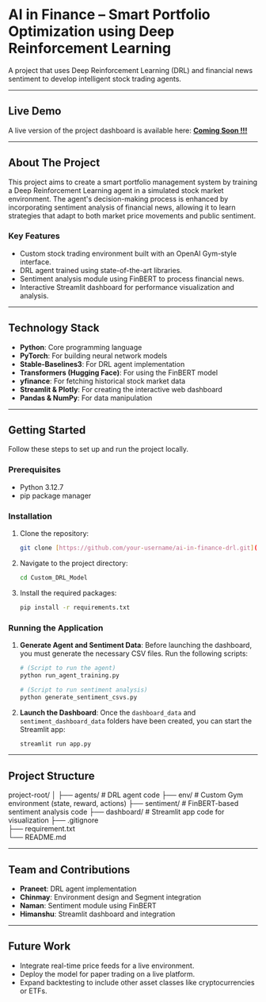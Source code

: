# AI in Finance – Smart Portfolio Optimization using Deep Reinforcement Learning

A project that uses Deep Reinforcement Learning (DRL) and financial news sentiment to develop intelligent stock trading agents.

---
## Live Demo

A live version of the project dashboard is available here:
**[Coming Soon !!!](https://your-streamlit-app-link.com)**

---
## About The Project

This project aims to create a smart portfolio management system by training a Deep Reinforcement Learning agent in a simulated stock market environment. The agent's decision-making process is enhanced by incorporating sentiment analysis of financial news, allowing it to learn strategies that adapt to both market price movements and public sentiment.

### Key Features
* Custom stock trading environment built with an OpenAI Gym-style interface.
* DRL agent trained using state-of-the-art libraries.
* Sentiment analysis module using FinBERT to process financial news.
* Interactive Streamlit dashboard for performance visualization and analysis.

---
## Technology Stack

* **Python**: Core programming language
* **PyTorch**: For building neural network models
* **Stable-Baselines3**: For DRL agent implementation
* **Transformers (Hugging Face)**: For using the FinBERT model
* **yfinance**: For fetching historical stock market data
* **Streamlit & Plotly**: For creating the interactive web dashboard
* **Pandas & NumPy**: For data manipulation

---
## Getting Started

Follow these steps to set up and run the project locally.

### Prerequisites

* Python 3.12.7
* pip package manager

### Installation

1.  Clone the repository:
    ```sh
    git clone [https://github.com/your-username/ai-in-finance-drl.git](https://github.com/your-username/ai-in-finance-drl.git)
    ```
2.  Navigate to the project directory:
    ```sh
    cd Custom_DRL_Model
    ```
3.  Install the required packages:
    ```sh
    pip install -r requirements.txt
    ```

### Running the Application

1.  **Generate Agent and Sentiment Data**:
    Before launching the dashboard, you must generate the necessary CSV files. Run the following scripts:
    ```sh
    # (Script to run the agent)
    python run_agent_training.py 
    
    # (Script to run sentiment analysis)
    python generate_sentiment_csvs.py
    ```

2.  **Launch the Dashboard**:
    Once the `dashboard_data` and `sentiment_dashboard_data` folders have been created, you can start the Streamlit app:
    ```sh
    streamlit run app.py
    ```

---
## Project Structure
project-root/
│
├── agents/             # DRL agent code
├── env/                # Custom Gym environment (state, reward, actions)
├── sentiment/          # FinBERT-based sentiment analysis code
├── dashboard/          # Streamlit app code for visualization
├── .gitignore              
├── requirement.txt             
└── README.md          

---
## Team and Contributions

* **Praneet**: DRL agent implementation
* **Chinmay**: Environment design and Segment integration
* **Naman**: Sentiment module using FinBERT
* **Himanshu**: Streamlit dashboard and integration

---
## Future Work

* Integrate real-time price feeds for a live environment.
* Deploy the model for paper trading on a live platform.
* Expand backtesting to include other asset classes like cryptocurrencies or ETFs.
